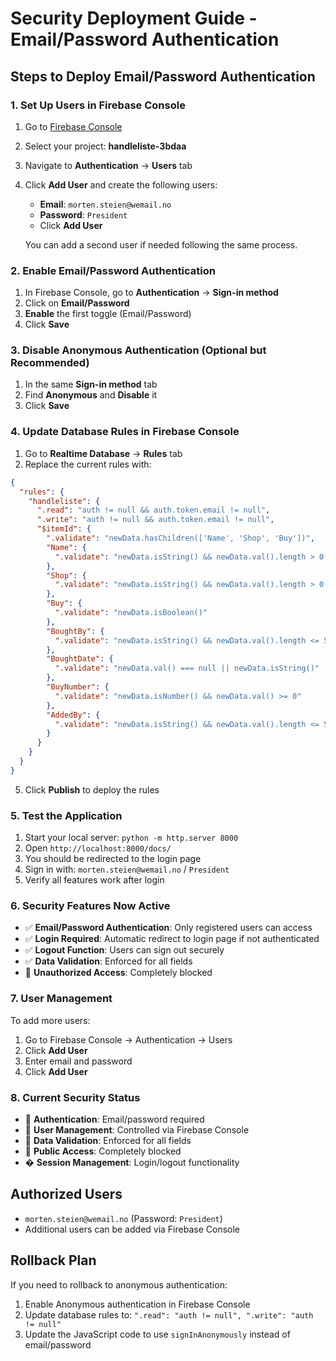 # Security Deployment Guide - Email/Password Authentication

## Steps to Deploy Email/Password Authentication

### 1. Set Up Users in Firebase Console
1. Go to [Firebase Console](https://console.firebase.google.com/)
2. Select your project: **handleliste-3bdaa**
3. Navigate to **Authentication** → **Users** tab
4. Click **Add User** and create the following users:
   - **Email**: `morten.steien@wemail.no`
   - **Password**: `President`
   - Click **Add User**
   
   You can add a second user if needed following the same process.

### 2. Enable Email/Password Authentication
1. In Firebase Console, go to **Authentication** → **Sign-in method**
2. Click on **Email/Password**
3. **Enable** the first toggle (Email/Password)
4. Click **Save**

### 3. Disable Anonymous Authentication (Optional but Recommended)
1. In the same **Sign-in method** tab
2. Find **Anonymous** and **Disable** it
3. Click **Save**

### 4. Update Database Rules in Firebase Console
1. Go to **Realtime Database** → **Rules** tab
2. Replace the current rules with:

```json
{
  "rules": {
    "handleliste": {
      ".read": "auth != null && auth.token.email != null",
      ".write": "auth != null && auth.token.email != null",
      "$itemId": {
        ".validate": "newData.hasChildren(['Name', 'Shop', 'Buy'])",
        "Name": {
          ".validate": "newData.isString() && newData.val().length > 0 && newData.val().length <= 100"
        },
        "Shop": {
          ".validate": "newData.isString() && newData.val().length > 0 && newData.val().length <= 50"
        },
        "Buy": {
          ".validate": "newData.isBoolean()"
        },
        "BoughtBy": {
          ".validate": "newData.isString() && newData.val().length <= 50"
        },
        "BoughtDate": {
          ".validate": "newData.val() === null || newData.isString()"
        },
        "BuyNumber": {
          ".validate": "newData.isNumber() && newData.val() >= 0"
        },
        "AddedBy": {
          ".validate": "newData.isString() && newData.val().length <= 50"
        }
      }
    }
  }
}
```

5. Click **Publish** to deploy the rules

### 5. Test the Application
1. Start your local server: `python -m http.server 8000`
2. Open `http://localhost:8000/docs/`
3. You should be redirected to the login page
4. Sign in with: `morten.steien@wemail.no` / `President`
5. Verify all features work after login

### 6. Security Features Now Active
- ✅ **Email/Password Authentication**: Only registered users can access
- ✅ **Login Required**: Automatic redirect to login page if not authenticated
- ✅ **Logout Function**: Users can sign out securely
- ✅ **Data Validation**: Enforced for all fields
- 🚫 **Unauthorized Access**: Completely blocked

### 7. User Management
To add more users:
1. Go to Firebase Console → Authentication → Users
2. Click **Add User**
3. Enter email and password
4. Click **Add User**

### 8. Current Security Status
- 🔐 **Authentication**: Email/password required
- 👥 **User Management**: Controlled via Firebase Console
- 📝 **Data Validation**: Enforced for all fields
- 🚫 **Public Access**: Completely blocked
- � **Session Management**: Login/logout functionality

## Authorized Users
- `morten.steien@wemail.no` (Password: `President`)
- Additional users can be added via Firebase Console

## Rollback Plan
If you need to rollback to anonymous authentication:
1. Enable Anonymous authentication in Firebase Console
2. Update database rules to: `".read": "auth != null", ".write": "auth != null"`
3. Update the JavaScript code to use `signInAnonymously` instead of email/password
